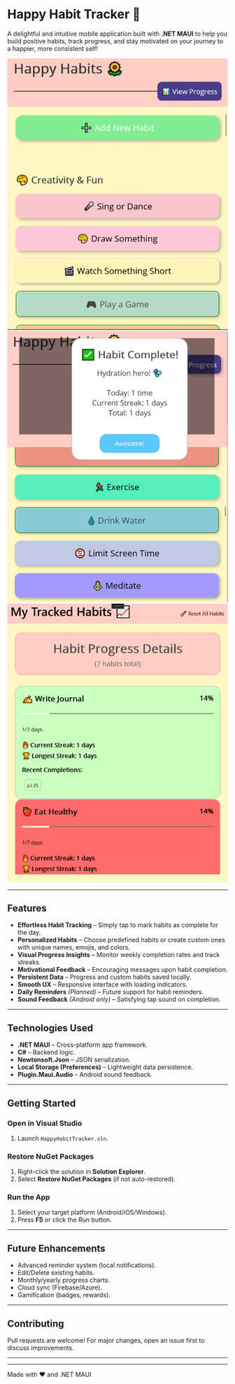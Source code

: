 # Happy Habit Tracker 🌻

A delightful and intuitive mobile application built with **.NET MAUI** to help you build positive habits, track progress, and stay motivated on your journey to a happier, more consistent self!

![Happy Habit Tracker Banner](https://github.com/rasoolzadh/HappyHabitTracker/blob/master/HappyHabitTracker/Resources/Images/screen1.PNG)
![Happy Habit Tracker Banner](https://github.com/rasoolzadh/HappyHabitTracker/blob/master/HappyHabitTracker/Resources/Images/screen2.PNG)
![Happy Habit Tracker Banner](https://github.com/rasoolzadh/HappyHabitTracker/blob/master/HappyHabitTracker/Resources/Images/screen3.PNG)

---

## Features  
- **Effortless Habit Tracking** – Simply tap to mark habits as complete for the day.  
- **Personalized Habits** – Choose predefined habits or create custom ones with unique names, emojis, and colors.  
- **Visual Progress Insights** – Monitor weekly completion rates and track streaks.  
- **Motivational Feedback** – Encouraging messages upon habit completion.  
- **Persistent Data** – Progress and custom habits saved locally.  
- **Smooth UX** – Responsive interface with loading indicators.  
- **Daily Reminders** *(Planned)* – Future support for habit reminders.  
- **Sound Feedback** *(Android only)* – Satisfying tap sound on completion.  

---

## Technologies Used  
- **.NET MAUI** – Cross-platform app framework.  
- **C#** – Backend logic.  
- **Newtonsoft.Json** – JSON serialization.  
- **Local Storage (Preferences)** – Lightweight data persistence.  
- **Plugin.Maui.Audio** – Android sound feedback.  

---

## Getting Started  

### Open in Visual Studio  
1. Launch `HappyHabitTracker.sln`.  

### Restore NuGet Packages  
1. Right-click the solution in **Solution Explorer**.  
2. Select **Restore NuGet Packages** (if not auto-restored).  

### Run the App  
1. Select your target platform (Android/iOS/Windows).  
2. Press **F5** or click the *Run* button.  

---

## Future Enhancements  
- Advanced reminder system (local notifications).  
- Edit/Delete existing habits.  
- Monthly/yearly progress charts.  
- Cloud sync (Firebase/Azure).  
- Gamification (badges, rewards).  

---

## Contributing  
Pull requests are welcome! For major changes, open an issue first to discuss improvements.  

---

---

Made with ❤️ and .NET MAUI  
